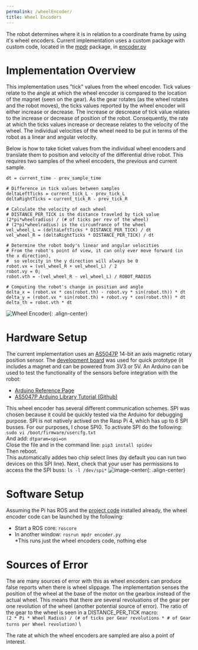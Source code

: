 ```yaml
---
permalink: /wheelEncoder/
title: Wheel Encoders
---
```


The robot determines where it is in relation to a coordinate frame by using it's wheel encoders. Current implementation uses a custom package with custom code, located in the [mpdr](https://github.com/hannabanana96/MPDR_Masters/tree/master/mpdr) package, in [encoder.py](https://github.com/hannabanana96/MPDR_Masters/blob/master/mpdr/src/encoders.py)

# Implementation Overview
This implementation uses "tick" values from the wheel encoder. Tick values relate to the angle at which the wheel encoder is compared to the location of the magnet (seen on the gear). As the gear rotates (as the wheel rotates and the robot moves), the ticks values reported by the wheel encoder will either increase or decrease. The increase or descrease of tick value relates to the increase or decrease of position of the robot. Consequently, the rate at which the ticks values increase or decrease relates to the velocity of the wheel. The individual velocities of the wheel need to be put in terms of the robot as a linear and angular velocity. 

Below is how to take ticket values from the individual wheel encoders and translate them to position and velocity of the differential drive robot. This requires two samples of the wheel encoders, the previous and current sample.
```
dt = current_time - prev_sample_time

# Difference in tick values between samples
deltaLeftTicks = current_tick_L - prev_tick_L       
deltaRightTicks = current_tick_R - prev_tick_R 

# Calculate the velocity of each wheel
# DISTANCE_PER_TICK is the distance traveled by tick value (2*pi*wheelradius) / (# of ticks per rev of the wheel)
# (2*pi*wheelradius) is the circumfrance of the wheel
vel_wheel_L = (deltaLeftTicks * DISTANCE_PER_TICK) / dt
vel_wheel_R = (deltaRightTicks * DISTANCE_PER_TICK) / dt

# Determine the robot body's linear and angular velocities
# From the robot's point of view, it can only ever move forward (in the x direction),
#  so velocity in the y direction will always be 0
robot.vx = (vel_wheel_R + vel_wheel_L) / 2
robot.vy = 0;
robot.vth = -(vel_wheel_R - vel_wheel_L) / ROBOT_RADIUS

# Computing the robot's change in position and angle 
delta_x = (robot.vx * cos(robot.th) - robot.vy * sin(robot.th)) * dt
delta_y = (robot.vx * sin(robot.th) + robot.vy * cos(robot.th)) * dt
delta_th = robot.vth * dt

```
![Wheel Encoder](https://hannabanana96.github.io/MPDR_Project/assets/images/wheel_encoder_motor.jpg){: .align-center}

# Hardware Setup
The current implementation uses an [AS5047P](https://ams.com/as5047p) 14-bit an axis magnetic rotary position sensor. The [development board](https://www.digikey.com/en/products/detail/ams/AS5047P-TS-EK-AB/5452344) was used for quick prototype (it includes a magnet and can be powered from 3V3 or 5V. An Arduino can be used to test the functionality of the sensors before integration with the robot:
* [Arduino Reference Page](https://www.arduino.cc/reference/en/libraries/as5047p/)
* [AS5047P Arduino Library Tutorial (Github)](https://github.com/jonas-merkle/AS5047P)

This wheel encoder has several different communication schemes. SPI was chosen because it could be quickly tested via the Arduino for debugging purpose. SPI is not natively actived on the Rasp Pi 4, which has up to 6 SPI busses. For our purposes, I chose SPI0. To activate SPI do the following:
`sudo vi /boot/firmware/usercfg.txt` \
And add: `dtparam=spi=on` \
Close the file and in the command line: `pip3 install spidev` \
Then reboot. \
This automatically addes two chip select lines (by default you can run two devices on this SPI line). Next, check that your user has permissions to access the the SPI buss: `ls -l /dev/spi*`
![image-center](https://hannabanana96.github.io/MPDR_Project/assets/images/spi_cmdline.JPG){: .align-center}

# Software Setup
Assuming the Pi has ROS and the [project code](https://github.com/hannabanana96/MPDR_Masters) installed already, the wheel encoder code can be launched by the following:
* Start a ROS core: `roscore`
* In another window: `rosrun mpdr encoder.py` \
*This runs just the wheel encoders code, nothing else

# Sources of Error
The are many sources of error with this as wheel encoders can produce false reports when there is wheel slippage. The implementation senses the position of the wheel at the base of the motor on the gearbox instead of the actual wheel. This means that there are several revoluations of the gear per one revolution of the wheel (another potential source of error). The ratio of the gear to the wheel is seen in a DISTANCE_PER_TICK macro: \
`(2 * Pi * Wheel Radius) / (# of ticks per Gear revolutions * # of Gear turns per Wheel revolution)` \

The rate at which the wheel encoders are sampled are also a point of interest.
